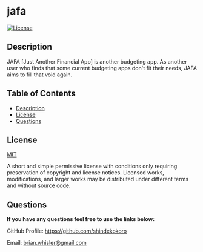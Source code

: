 # jafa

[![License](https://img.shields.io/github/license/shindekokoro/jafa)](http://choosealicense.com/licenses/mit/)

## Description

JAFA [Just Another Financial App] is another budgeting app. As another user who finds that some current budgeting apps don't fit their needs, JAFA aims to fill that void again.

## Table of Contents

- [Description](#description)
- [License](#license)
- [Questions](#questions)

## License

[MIT](http://choosealicense.com/licenses/mit/)

A short and simple permissive license with conditions only requiring preservation of copyright and license notices. Licensed works, modifications, and larger works may be distributed under different terms and without source code.

## Questions

**If you have any questions feel free to use the links below:**

GitHub Profile: https://github.com/shindekokoro

Email: brian.whisler@gmail.com

